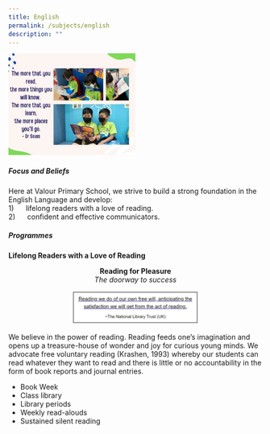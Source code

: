 ```yaml
---
title: English
permalink: /subjects/english
description: ""
---
```

<img src="/images/english.jpg" 
     style="width:50%">
		 
##### Focus and Beliefs
Here at Valour Primary School, we strive to build a strong foundation in the English Language and develop: <br>
1)      lifelong readers with a love of reading. <br>
2)      confident and effective communicators.

##### Programmes
**Lifelong Readers with a Love of Reading**

<center>
<strong> Reading for Pleasure </strong><br>
<i> The doorway to success </i>

<img src="/images/english1.png" 
     style="width:50%">

</center>

We believe in the power of reading. Reading feeds one’s imagination and opens up a treasure-house of wonder and joy for curious young minds. We advocate free voluntary reading (Krashen, 1993) whereby our students can read whatever they want to read and there is little or no accountability in the form of book reports and journal entries. 
* Book Week
* Class library
* Library periods
* Weekly read-alouds
* Sustained silent reading